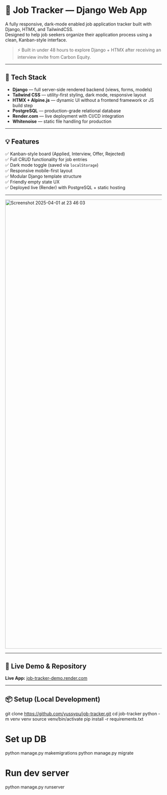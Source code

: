 # 🌟 Job Tracker — Django Web App

A fully responsive, dark-mode enabled job application tracker built with Django, HTMX, and TailwindCSS.  
Designed to help job seekers organize their application process using a clean, Kanban-style interface.

> ⚡️ Built in under 48 hours to explore Django + HTMX after receiving an interview invite from Carbon Equity.

---

## 🔧 Tech Stack

- **Django** — full server-side rendered backend (views, forms, models)
- **Tailwind CSS** — utility-first styling, dark mode, responsive layout
- **HTMX + Alpine.js** — dynamic UI without a frontend framework or JS build step
- **PostgreSQL** — production-grade relational database
- **Render.com** — live deployment with CI/CD integration
- **Whitenoise** — static file handling for production

---

## 💡 Features

✅ Kanban-style board (Applied, Interview, Offer, Rejected)  
✅ Full CRUD functionality for job entries  
✅ Dark mode toggle (saved via `localStorage`)  
✅ Responsive mobile-first layout  
✅ Modular Django template structure  
✅ Friendly empty state UX  
✅ Deployed live (Render) with PostgreSQL + static hosting

---

<img width="1440" alt="Screenshot 2025-04-01 at 23 46 03" src="https://github.com/user-attachments/assets/a168663f-c53b-4101-8b44-d644b5869fff" />

---

## 🚀 Live Demo & Repository

**Live App:** [job-tracker-demo.render.com]([https://job-tracker-demo.render.com](https://jobtracker-1v1e.onrender.com/))  

---

## 📦 Setup (Local Development)

git clone https://github.com/yussypu/job-tracker.git
cd job-tracker
python -m venv venv
source venv/bin/activate
pip install -r requirements.txt

# Set up DB
python manage.py makemigrations
python manage.py migrate

# Run dev server
python manage.py runserver
